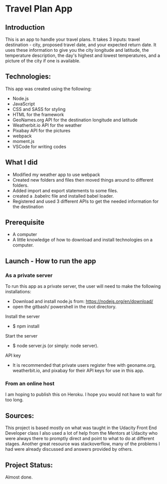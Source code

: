 # Travel Plan App

## Introduction
This is an app to handle your travel plans. It takes 3 inputs: travel destination - city, proposed travel date, and your expected return date. It uses these information to give you the city longitude and latitude, the temperature description, the day's highest and lowest temperatures, and a picture of the city if one is available. 

## Technologies:
This app was created using the following:
* Node.js
* JavaScript
* CSS and SASS for styling
* HTML for the framework
* GeoNames.org API for the destination longitude and latitude
* Weatherbit.io API for the weather
* Pixabay API for the pictures
* webpack
* moment.js
* VSCode for writing codes


## What I did
- Modified my weather app to use webpack
- Created new folders and files then moved things around to different folders.
- Added import and export statements to some files.
- created a .babelrc file and installed babel loader.
- Registered and used 3 different APIs to get the needed information for the destination

## Prerequisite
* A computer
* A little knowledge of how to download and install technologies on a computer.

## Launch - How to run the app
### As a private server
To run this app as a private server, the user will need to make the following installations:
* Download and install node.js from: https://nodejs.org/en/download/
* open the gitbash/ powershell in the root directory.

Install the server
* $ npm install

Start the server
* $ node server.js (or simply: node server).

API key
* It is recommended that private users register free with geoname.org, weatherbit.io, and pixabay for their API keys for use in this app.

### From an online host
I am hoping to publish this on Heroku. I hope you would not have to wait for too long.

## Sources:
This project is based mostly on what was taught in the Udacity Front End Developer class
I also used a lot of help from the Mentors at Udacity who were always there to promptly direct and point to what to do at different stages.
Another great resource was stackoverflow, many of the problems I had were already discussed and answers provided by others.

## Project Status:
Almost done.






